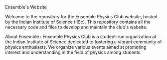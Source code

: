 
Ensemble's Website

Welcome to the repository for the Ensemble Physics Club website, hosted by the Indian Institute of Science (IISc). This repository contains all the necessary code and files to develop and maintain the club's website.

About Ensemble :
Ensemble Physics Club is a student-run organization at the Indian Institute of Science dedicated to fostering a vibrant community of physics enthusiasts. We organize various events aimed at promoting interest and understanding in the field of physics among students.